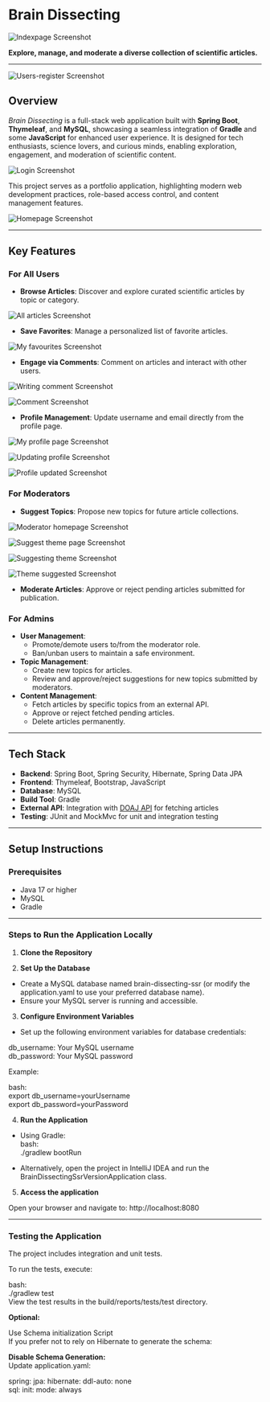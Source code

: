 # **Brain Dissecting**

![Indexpage Screenshot](BrainDissecting-SSR-version/screenshots/indexpage.png)

**Explore, manage, and moderate a diverse collection of scientific articles.**

---  

![Users-register Screenshot](BrainDissecting-SSR-version/screenshots/users-register.png)

## **Overview**

*Brain Dissecting* is a full-stack web application built with **Spring Boot**, **Thymeleaf**, and **MySQL**, showcasing a seamless integration of **Gradle** and some **JavaScript** for enhanced user experience. It is designed for tech enthusiasts, science lovers, and curious minds, enabling exploration, engagement, and moderation of scientific content.  

![Login Screenshot](BrainDissecting-SSR-version/screenshots/login.png)

This project serves as a portfolio application, highlighting modern web development practices, role-based access control, and content management features.  

![Homepage Screenshot](BrainDissecting-SSR-version/screenshots/homepage.png)

---

## **Key Features**

### **For All Users**
- **Browse Articles**: Discover and explore curated scientific articles by topic or category.
  
![All articles Screenshot](BrainDissecting-SSR-version/screenshots/all-articles.png)  

- **Save Favorites**: Manage a personalized list of favorite articles.

![My favourites Screenshot](BrainDissecting-SSR-version/screenshots/my-favourites.png)  

- **Engage via Comments**: Comment on articles and interact with other users.

![Writing comment Screenshot](BrainDissecting-SSR-version/screenshots/writing-comment.png)  

![Comment Screenshot](BrainDissecting-SSR-version/screenshots/comment.png)

- **Profile Management**: Update username and email directly from the profile page.

![My profile page Screenshot](BrainDissecting-SSR-version/screenshots/my-profile.png)  

![Updating profile Screenshot](BrainDissecting-SSR-version/screenshots/updating-profile.png)  

![Profile updated Screenshot](BrainDissecting-SSR-version/screenshots/profile-updated.png)

### **For Moderators**
- **Suggest Topics**: Propose new topics for future article collections.

![Moderator homepage Screenshot](BrainDissecting-SSR-version/screenshots/moderator-homepage.png)  

![Suggest theme page Screenshot](BrainDissecting-SSR-version/screenshots/suggest-theme.png)  

![Suggesting theme Screenshot](BrainDissecting-SSR-version/screenshots/suggesting-theme.png)  

![Theme suggested Screenshot](BrainDissecting-SSR-version/screenshots/theme-suggested.png)
  
- **Moderate Articles**: Approve or reject pending articles submitted for publication.

### **For Admins**
- **User Management**:
  - Promote/demote users to/from the moderator role.
  - Ban/unban users to maintain a safe environment.
- **Topic Management**:
  - Create new topics for articles.
  - Review and approve/reject suggestions for new topics submitted by moderators.
- **Content Management**:
  - Fetch articles by specific topics from an external API.
  - Approve or reject fetched pending articles.
  - Delete articles permanently.

---

## **Tech Stack**

- **Backend**: Spring Boot, Spring Security, Hibernate, Spring Data JPA
- **Frontend**: Thymeleaf, Bootstrap, JavaScript
- **Database**: MySQL
- **Build Tool**: Gradle
- **External API**: Integration with [DOAJ API](https://doaj.org/) for fetching articles
- **Testing**: JUnit and MockMvc for unit and integration testing

---

## **Setup Instructions**

### **Prerequisites**
- Java 17 or higher
- MySQL
- Gradle

---

### Steps to Run the Application Locally

1. **Clone the Repository**

2. **Set Up the Database**
- Create a MySQL database named brain-dissecting-ssr (or modify the application.yaml to use your preferred database name).
- Ensure your MySQL server is running and accessible.

3. **Configure Environment Variables**
- Set up the following environment variables for database credentials:


db_username: Your MySQL username  
db_password: Your MySQL password  


Example:  

bash:  
export db_username=yourUsername  
export db_password=yourPassword  

4. **Run the Application**  

- Using Gradle:  
bash:  
./gradlew bootRun  

- Alternatively, open the project in IntelliJ IDEA and run the BrainDissectingSsrVersionApplication class.  

5. **Access the application**  

Open your browser and navigate to: http://localhost:8080  

---

### Testing the Application  

The project includes integration and unit tests.  

To run the tests, execute:  

bash:  
./gradlew test  
View the test results in the build/reports/tests/test directory.  

**Optional:**  
  
Use Schema initialization Script  
If you prefer not to rely on Hibernate to generate the schema:  

**Disable Schema Generation:**  
Update application.yaml:  

spring: 
  jpa: 
    hibernate: 
      ddl-auto: none  
  sql: 
    init: 
      mode: always 

